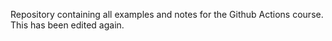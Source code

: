 Repository containing all examples and notes for the Github Actions course. This has been edited again.